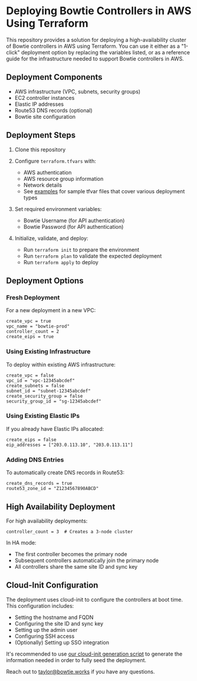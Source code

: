 # Deploying Bowtie Controllers in AWS Using Terraform

This repository provides a solution for deploying a high-availability cluster of Bowtie controllers in AWS using Terraform. You can use it either as a "1-click" deployment option by replacing the variables listed, or as a reference guide for the infrastructure needed to support Bowtie controllers in AWS.

## Deployment Components

- AWS infrastructure (VPC, subnets, security groups)
- EC2 controller instances
- Elastic IP addresses
- Route53 DNS records (optional)
- Bowtie site configuration

## Deployment Steps

1. Clone this repository

2. Configure `terraform.tfvars` with:
   - AWS authentication
   - AWS resource group information 
   - Network details 
   - See [examples](./examples/) for sample tfvar files that cover various deployment types

3. Set required environment variables:
   - Bowtie Username (for API authentication)
   - Bowtie Password (for API authentication)

4. Initialize, validate, and deploy:
   - Run `terraform init` to prepare the environment
   - Run `terraform plan` to validate the expected deployment
   - Run `terraform apply` to deploy

## Deployment Options

### Fresh Deployment

For a new deployment in a new VPC:

```hcl
create_vpc = true
vpc_name = "bowtie-prod"
controller_count = 2
create_eips = true
```

### Using Existing Infrastructure

To deploy within existing AWS infrastructure:

```hcl
create_vpc = false
vpc_id = "vpc-12345abcdef"
create_subnets = false
subnet_id = "subnet-12345abcdef"
create_security_group = false
security_group_id = "sg-12345abcdef"
```

### Using Existing Elastic IPs

If you already have Elastic IPs allocated:

```hcl
create_eips = false
eip_addresses = ["203.0.113.10", "203.0.113.11"]
```

### Adding DNS Entries

To automatically create DNS records in Route53:

```hcl
create_dns_records = true
route53_zone_id = "Z1234567890ABCD"
```

## High Availability Deployment

For high availability deployments:

```hcl
controller_count = 3  # Creates a 3-node cluster
```

In HA mode:
- The first controller becomes the primary node
- Subsequent controllers automatically join the primary node
- All controllers share the same site ID and sync key

## Cloud-Init Configuration

The deployment uses cloud-init to configure the controllers at boot time. This configuration includes:

- Setting the hostname and FQDN
- Configuring the site ID and sync key
- Setting up the admin user
- Configuring SSH access
- (Optionally) Setting up SSO integration

It's recommended to use [our cloud-init generation script](https://github.com/bowtieworks/cloud-init-gen) to generate the information needed in order to fully seed the deployment.

Reach out to taylor@bowtie.works if you have any questions.
